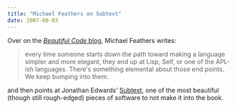 ```yaml
---
title: "Michael Feathers on Subtext"
date: 2007-08-03
---
```

Over on the <a href="http://beautifulcode.oreillynet.com/"><em>Beautiful Code</em> blog</a>, Michael Feathers writes:
<blockquote>every time someone starts down the path toward making a language simpler and more elegant, they end up at Lisp, Self, or one of the APL-ish languages. There's something elemental about those end points. We keep bumping into them.</blockquote>
and then points at Jonathan Edwards' <a href="http://subtextual.org/">Subtext</a>, one of the most beautiful (though still rough-edged) pieces of software to not make it into the book.

